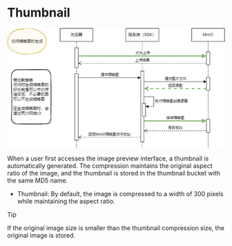 # Thumbnail

![Thumbnail Generation Sequence Diagram](../../../public/image/缩略图.png)

When a user first accesses the image preview interface, a thumbnail is automatically generated. The compression maintains the original aspect ratio of the image, and the thumbnail is stored in the thumbnail bucket with the same MD5 name.

* Thumbnail: By default, the image is compressed to a width of 300 pixels while maintaining the aspect ratio.

> [!TIP]
> If the original image size is smaller than the thumbnail compression size, the original image is stored.